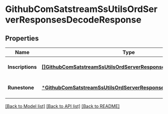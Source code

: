 # GithubComSatstreamSsUtilsOrdServerResponsesDecodeResponse

## Properties
Name | Type | Description | Notes
------------ | ------------- | ------------- | -------------
**Inscriptions** | [**[]GithubComSatstreamSsUtilsOrdServerResponsesDecodedInscription**](github_com_satstream_ss-utils_ord_server_responses.DecodedInscription.md) |  | [optional] [default to null]
**Runestone** | [***GithubComSatstreamSsUtilsOrdServerResponsesRunestoneData**](github_com_satstream_ss-utils_ord_server_responses.RunestoneData.md) |  | [optional] [default to null]

[[Back to Model list]](../README.md#documentation-for-models) [[Back to API list]](../README.md#documentation-for-api-endpoints) [[Back to README]](../README.md)

